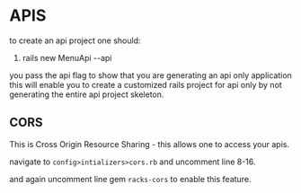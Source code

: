 # APIS

to create an api project one should:

1. rails new MenuApi --api

you pass the api flag to show that you are generating an api only application this will enable you to create a customized rails project for api only by not generating the entire api project skeleton.

## CORS

This is Cross Origin Resource Sharing - this allows one to access your apis.

navigate to `config>intializers>cors.rb` and uncomment line 8-16.

and again uncomment line gem `racks-cors` to enable this feature.
